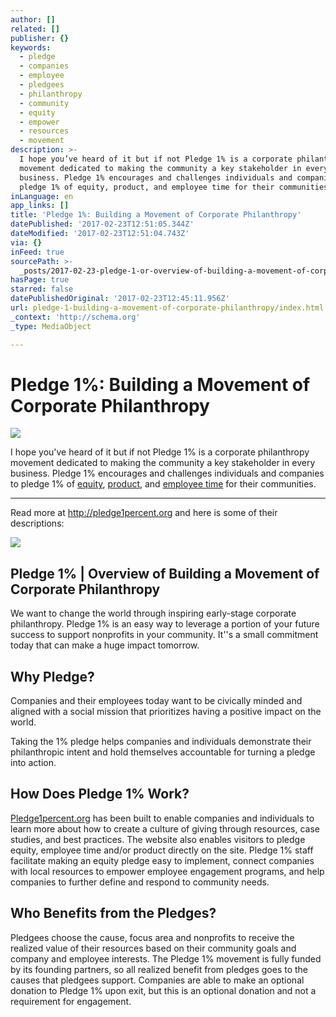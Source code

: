 ```yaml
---
author: []
related: []
publisher: {}
keywords:
  - pledge
  - companies
  - employee
  - pledgees
  - philanthropy
  - community
  - equity
  - empower
  - resources
  - movement
description: >-
  I hope you’ve heard of it but if not Pledge 1% is a corporate philanthropy
  movement dedicated to making the community a key stakeholder in every
  business. Pledge 1% encourages and challenges individuals and companies to
  pledge 1% of equity, product, and employee time for their communities.
inLanguage: en
app_links: []
title: 'Pledge 1%: Building a Movement of Corporate Philanthropy'
datePublished: '2017-02-23T12:51:05.344Z'
dateModified: '2017-02-23T12:51:04.743Z'
via: {}
inFeed: true
sourcePath: >-
  _posts/2017-02-23-pledge-1-or-overview-of-building-a-movement-of-corporate-phi.md
hasPage: true
starred: false
datePublishedOriginal: '2017-02-23T12:45:11.956Z'
url: pledge-1-building-a-movement-of-corporate-philanthropy/index.html
_context: 'http://schema.org'
_type: MediaObject

---
```

# Pledge 1%: Building a Movement of Corporate Philanthropy
![](https://the-grid-user-content.s3-us-west-2.amazonaws.com/245a501a-57e6-42ed-a2f0-0b19134b165d.png)

I hope you've heard of it but if not Pledge 1% is a corporate philanthropy movement dedicated to making the community a key stakeholder in every business. Pledge 1% encourages and challenges individuals and companies to pledge 1% of [equity][0], [product][1], and [employee time][2] for their communities.

---

Read more at http://pledge1percent.org and here is some of their descriptions:

<article style=""><img src="https://imgflo.herokuapp.com/graph/2b2431f8e7ba7b0/9ec3a494d7c60c83b78fd95929494e5b/noop.png?input=http%3A%2F%2Fpledge1percent.org%2F_%2Fimg%2Ffooter-logo.png" /><h1>Pledge 1% | Overview of Building a Movement of Corporate Philanthropy</h1><p>We want to change the world through inspiring early-stage corporate philanthropy. Pledge 1% is an easy way to leverage a portion of your future success to support nonprofits in your community. It''s a small commitment today that can make a huge impact tomorrow.</p></article>

## Why Pledge?

Companies and their employees today want to be civically minded and aligned with a social mission that prioritizes having a positive impact on the world.

Taking the 1% pledge helps companies and individuals demonstrate their philanthropic intent and hold themselves accountable for turning a pledge into action.

## How Does Pledge 1% Work?

[Pledge1percent.org][3] has been built to enable companies and individuals to learn more about how to create a culture of giving through resources, case studies, and best practices. The website also enables visitors to pledge equity, employee time and/or product directly on the site. Pledge 1% staff facilitate making an equity pledge easy to implement, connect companies with local resources to empower employee engagement programs, and help companies to further define and respond to community needs.

## Who Benefits from the Pledges?

Pledgees choose the cause, focus area and nonprofits to receive the realized value of their resources based on their community goals and company and employee interests. The Pledge 1% movement is fully funded by its founding partners, so all realized benefit from pledges goes to the causes that pledgees support. Companies are able to make an optional donation to Pledge 1% upon exit, but this is an optional donation and not a requirement for engagement.

[0]: http://pledge1percent.org/equity.html
[1]: http://pledge1percent.org/product.html
[2]: http://pledge1percent.org/time.html
[3]: http://pledge1percent.org/